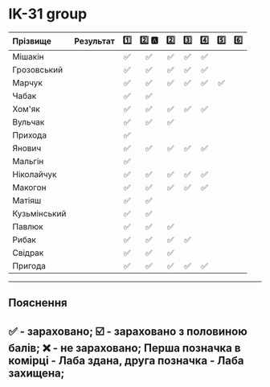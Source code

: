 # IK-31 group

| Прізвище    | Результат  | :one: | :two: :a: | :two: | :three: | :four: | :five: | :six: |
| :---------- | :---: |:-------------------------------------:|:-------------------------------------:|:-------------------------------------:|:-------------------------------------:|:-------------------------------------:|:-------------------------------------:|:-------------------------------------:|
| Мішакін     | | :white_check_mark: | :white_check_mark: | :white_check_mark: | :white_check_mark: | :white_check_mark: |  | |
| Грозовський | | :white_check_mark: | :white_check_mark: | :white_check_mark: | :white_check_mark: | :white_check_mark: |  | |
| Марчук      | | :white_check_mark: | :white_check_mark: | :white_check_mark: | :white_check_mark: | :white_check_mark: | :white_check_mark: | |
| Чабак       | | :white_check_mark: | :white_check_mark: |  |  |  |  | |
| Хом'як      | | :white_check_mark: | :white_check_mark: | :white_check_mark: | :white_check_mark: | :white_check_mark: |  | |
| Вульчак     | | :white_check_mark: | :white_check_mark: | :white_check_mark: |  |  |  | |
| Прихода     | | :white_check_mark: |  |  |  |  |  | |
| Янович      | | :white_check_mark: | :white_check_mark: | :white_check_mark: | :white_check_mark: | :white_check_mark: |  | |
| Мальгін     | | :white_check_mark: |  |  |  |  |  | |
| Ніколайчук  | | :white_check_mark: | :white_check_mark: | :white_check_mark: | :white_check_mark: | :white_check_mark: |  | |
| Макогон     | | :white_check_mark: | :white_check_mark: | :white_check_mark: | :white_check_mark: | :white_check_mark: |  | |
| Матіяш      | | :white_check_mark: | :white_check_mark: |  |  |  |  | |
| Кузьмінський| | :white_check_mark: | :white_check_mark: |  |  |  |  | |
| Павлюк      | | :white_check_mark: | :white_check_mark: | :white_check_mark: |  |  |  | |
| Рибак       | | :white_check_mark: | :white_check_mark: | :white_check_mark: | :white_check_mark: |  |  | |
| Свідрак     | | :white_check_mark: | :white_check_mark: | :white_check_mark: |  |  |  | |
| Пригода     | | :white_check_mark: | :white_check_mark: | :white_check_mark: | :white_check_mark: | :white_check_mark: |  | |

---
## Пояснення
:white_check_mark: - зараховано;
:ballot_box_with_check: - зараховано з половиною балів;
:x: - не зараховано;
Перша позначка в комірці - Лаба здана, друга позначка - Лаба захищена;
---
